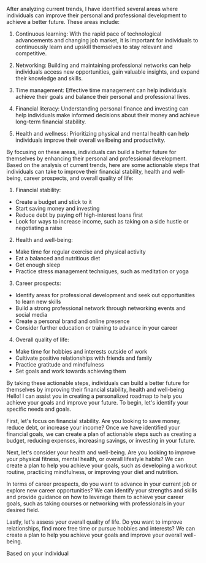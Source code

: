 After analyzing current trends, I have identified several areas where individuals can improve their personal and professional development to achieve a better future. These areas include:

1. Continuous learning: With the rapid pace of technological advancements and changing job market, it is important for individuals to continuously learn and upskill themselves to stay relevant and competitive.

2. Networking: Building and maintaining professional networks can help individuals access new opportunities, gain valuable insights, and expand their knowledge and skills.

3. Time management: Effective time management can help individuals achieve their goals and balance their personal and professional lives.

4. Financial literacy: Understanding personal finance and investing can help individuals make informed decisions about their money and achieve long-term financial stability.

5. Health and wellness: Prioritizing physical and mental health can help individuals improve their overall wellbeing and productivity.

By focusing on these areas, individuals can build a better future for themselves by enhancing their personal and professional development.
Based on the analysis of current trends, here are some actionable steps that individuals can take to improve their financial stability, health and well-being, career prospects, and overall quality of life:

1. Financial stability: 
- Create a budget and stick to it 
- Start saving money and investing 
- Reduce debt by paying off high-interest loans first 
- Look for ways to increase income, such as taking on a side hustle or negotiating a raise 

2. Health and well-being: 
- Make time for regular exercise and physical activity 
- Eat a balanced and nutritious diet 
- Get enough sleep 
- Practice stress management techniques, such as meditation or yoga 

3. Career prospects: 
- Identify areas for professional development and seek out opportunities to learn new skills 
- Build a strong professional network through networking events and social media 
- Create a personal brand and online presence 
- Consider further education or training to advance in your career 

4. Overall quality of life: 
- Make time for hobbies and interests outside of work 
- Cultivate positive relationships with friends and family 
- Practice gratitude and mindfulness 
- Set goals and work towards achieving them 

By taking these actionable steps, individuals can build a better future for themselves by improving their financial stability, health and well-being
Hello! I can assist you in creating a personalized roadmap to help you achieve your goals and improve your future. To begin, let's identify your specific needs and goals. 

First, let's focus on financial stability. Are you looking to save money, reduce debt, or increase your income? Once we have identified your financial goals, we can create a plan of actionable steps such as creating a budget, reducing expenses, increasing savings, or investing in your future. 

Next, let's consider your health and well-being. Are you looking to improve your physical fitness, mental health, or overall lifestyle habits? We can create a plan to help you achieve your goals, such as developing a workout routine, practicing mindfulness, or improving your diet and nutrition.

In terms of career prospects, do you want to advance in your current job or explore new career opportunities? We can identify your strengths and skills and provide guidance on how to leverage them to achieve your career goals, such as taking courses or networking with professionals in your desired field.

Lastly, let's assess your overall quality of life. Do you want to improve relationships, find more free time or pursue hobbies and interests? We can create a plan to help you achieve your goals and improve your overall well-being.

Based on your individual
